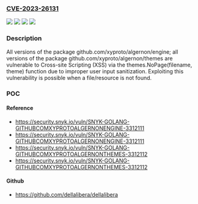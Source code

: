 ### [CVE-2023-26131](https://cve.mitre.org/cgi-bin/cvename.cgi?name=CVE-2023-26131)
![](https://img.shields.io/static/v1?label=Product&message=github.com%2Fxyproto%2Falgernon%2Fengine&color=blue)
![](https://img.shields.io/static/v1?label=Product&message=github.com%2Fxyproto%2Falgernon%2Fthemes&color=blue)
![](https://img.shields.io/static/v1?label=Version&message=0%3C%20*%20&color=brighgreen)
![](https://img.shields.io/static/v1?label=Vulnerability&message=Cross-site%20Scripting%20(XSS)&color=brighgreen)

### Description

All versions of the package github.com/xyproto/algernon/engine; all versions of the package github.com/xyproto/algernon/themes are vulnerable to Cross-site Scripting (XSS) via the themes.NoPage(filename, theme) function due to improper user input sanitization. Exploiting this vulnerability is possible when a file/resource is not found.

### POC

#### Reference
- https://security.snyk.io/vuln/SNYK-GOLANG-GITHUBCOMXYPROTOALGERNONENGINE-3312111
- https://security.snyk.io/vuln/SNYK-GOLANG-GITHUBCOMXYPROTOALGERNONENGINE-3312111
- https://security.snyk.io/vuln/SNYK-GOLANG-GITHUBCOMXYPROTOALGERNONTHEMES-3312112
- https://security.snyk.io/vuln/SNYK-GOLANG-GITHUBCOMXYPROTOALGERNONTHEMES-3312112

#### Github
- https://github.com/dellalibera/dellalibera

